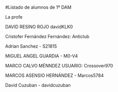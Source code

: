 #Listado de alumnos de 1º DAM

La profe


DAVID RESINO ROJO davidKLK0

Cristofer Fernández Fernández: Anticlub

Adrian Sanchez - S21815

MIGUEL ANGEL GUARDIA - M0-V4

MARCO CALVO MÉNNDEZ USUARIO: Crossover970

MARCOS ASENSIO HERNÁNDEZ - Marcos5784

David Cuzuban - davidcuzuban

